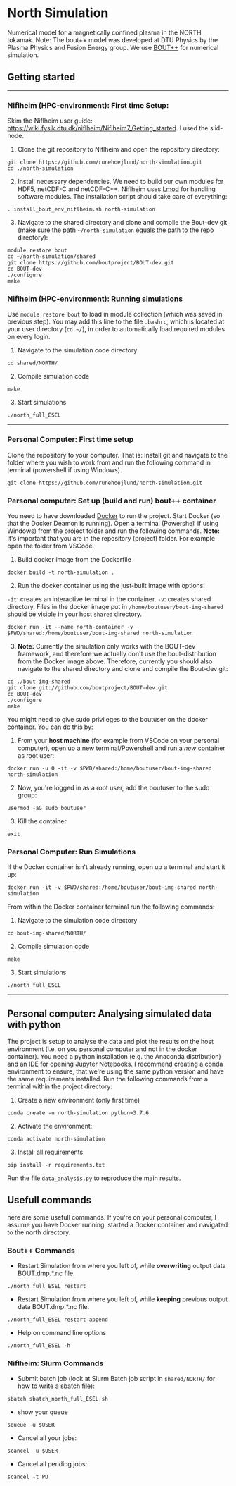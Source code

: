 # North Simulation
Numerical model for a magnetically confined plasma in the NORTH tokamak. Note: The bout++ model was developed at DTU Physics by the Plasma Physics and Fusion Energy group. We use [BOUT++](http://boutproject.github.io/) for numerical simulation.

## Getting started
---------------------------------------------------------
### Niflheim (HPC-environment): First time Setup:
Skim the Niflheim user guide: https://wiki.fysik.dtu.dk/niflheim/Niflheim7_Getting_started.
I used the slid-node.
1. Clone the git repository to Niflheim and open the repository directory:
```
git clone https://github.com/runehoejlund/north-simulation.git
cd ./north-simulation
```
2. Install necessary dependencies. We need to build our own modules for HDF5, netCDF-C and netCDF-C++. Niflheim uses [Lmod](https://lmod.readthedocs.io/en/latest/) for handling software modules. The installation script should take care of everything:
```
. install_bout_env_niflheim.sh north-simulation
```
3. Navigate to the shared directory and clone and compile the Bout-dev git (make sure the path `~/north-simulation` equals the path to the repo directory):
```
module restore bout
cd ~/north-simulation/shared
git clone https://github.com/boutproject/BOUT-dev.git
cd BOUT-dev
./configure
make
```

### Niflheim (HPC-environment): Running simulations
Use `module restore bout` to load in module collection (which was saved in previous step). You may add this line to the file `.bashrc`, which is located at your user directory (`cd ~/`), in order to automatically load required modules on every login.
1. Navigate to the simulation code directory
```
cd shared/NORTH/
```
2. Compile simulation code
```
make
```
3. Start simulations
``` 
./north_full_ESEL
```

---------------------------------------------------------
### Personal Computer: First time setup
Clone the repository to your computer. That is: Install git and navigate to the folder where you wish to work from and run the following command in terminal (powershell if using Windows).
```
git clone https://github.com/runehoejlund/north-simulation.git
```

### Personal computer: Set up (build and run) bout++ container
You need to have downloaded [Docker](https://docker.com/get-started) to run the project. Start Docker (so that the Docker Deamon is running). Open a terminal (Powershell if using Windows) from the project folder and run the following commands. **Note:** It's important that you are in the repository (project) folder. For example open the folder from VSCode.

1. Build docker image from the Dockerfile

```
docker build -t north-simulation .
```

2. Run the docker container using the just-built image with options:

`-it`: creates an interactive terminal in the container.
`-v`: creates shared directory. Files in the docker image put in `/home/boutuser/bout-img-shared` should be visible in your host `shared` directory.

```
docker run -it --name north-container -v $PWD/shared:/home/boutuser/bout-img-shared north-simulation
```

3. **Note:** Currently the simulation only works with the BOUT-dev framework, and therefore we actually don't use the bout-distribution from the Docker image above. Therefore, currently you should also navigate to the shared directory and clone and compile the Bout-dev git:
```
cd ./bout-img-shared
git clone git://github.com/boutproject/BOUT-dev.git
cd BOUT-dev
./configure
make
```

You might need to give sudo privileges to the boutuser on the docker container. You can do this by:
1. From your **host machine** (for example from VSCode on your personal computer), open up a new terminal/Powershell and run a *new* container as root user:

```
docker run -u 0 -it -v $PWD/shared:/home/boutuser/bout-img-shared north-simulation
```
2. Now, you're logged in as a root user, add the boutuser to the sudo group:

```
usermod -aG sudo boutuser
```

3. Kill the container
```
exit
```

### Personal Computer: Run Simulations
If the Docker container isn't already running, open up a terminal and start it up:
```
docker run -it -v $PWD/shared:/home/boutuser/bout-img-shared north-simulation
```
From within the Docker container terminal run the following commands:
1. Navigate to the simulation code directory
```
cd bout-img-shared/NORTH/
```
2. Compile simulation code
```
make
```
3. Start simulations
``` 
./north_full_ESEL
```

----------------------------------------------------
## Personal computer: Analysing simulated data with python
The project is setup to analyse the data and plot the results on the host environment (i.e. on you personal computer and not in the docker container). You need a python installation (e.g. the Anaconda distribution) and an IDE for opening Jupyter Notebooks. I recommend creating a conda environment to ensure, that we're using the same python version and have the same requirements installed. Run the following commands from a terminal within the project directory:
1. Create a new environment (only first time)
```
conda create -n north-simulation python=3.7.6
```
2. Activate the environment:
```
conda activate north-simulation
```
3. Install all requirements
```
pip install -r requirements.txt
```

Run the file `data_analysis.py` to reproduce the main results.

## Usefull commands
here are some usefull commands. If you're on your personal computer, I assume you have Docker running, started a Docker container and navigated to the north directory.

### Bout++ Commands
- Restart Simulation from where you left of, while **overwriting** output data BOUT.dmp.*.nc file.
```
./north_full_ESEL restart
```
- Restart Simulation from where you left of, while **keeping** previous output data BOUT.dmp.*.nc file.
```
./north_full_ESEL restart append
```
- Help on command line options
```
./north_full_ESEL -h
```

### Niflheim: Slurm Commands
- Submit batch job (look at Slurm Batch job script in `shared/NORTH/` for how to write a sbatch file):
```
sbatch sbatch_north_full_ESEL.sh
```
- show your queue
```
squeue -u $USER
```
- Cancel all your jobs:
```
scancel -u $USER
```
- Cancel all pending jobs:
```
scancel -t PD
```